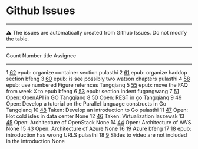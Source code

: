 # Github Issues

---

:warning: The issues are automatically created from Github Issues.
Do not modify the table.

---

<div class="smalltable">

  Count   Number                                                        title                                                                Assignee
  ------- ------------------------------------------------------------- -------------------------------------------------------------------- ------------
  1       [62](https://github.com/cloudmesh-community/book/issues/62)   epub: organize container section                                     pulasthi
  2       [61](https://github.com/cloudmesh-community/book/issues/61)   epub: organize haddop section                                        bfeng
  3       [60](https://github.com/cloudmesh-community/book/issues/60)   epub: is see possibly two watson chapters                            pulasthi
  4       [58](https://github.com/cloudmesh-community/book/issues/58)   epub: use numbered Figure refernces                                  Tangqianq
  5       [55](https://github.com/cloudmesh-community/book/issues/55)   epub: move the FAQ from week X to epub                               bfeng
  6       [53](https://github.com/cloudmesh-community/book/issues/53)   epub: section indent                                                 fugangwang
  7       [51](https://github.com/cloudmesh-community/book/issues/51)   Open: OpenAPI in GO                                                  Tangqianq
  8       [50](https://github.com/cloudmesh-community/book/issues/50)   Open: REST in go                                                     Tangqianq
  9       [49](https://github.com/cloudmesh-community/book/issues/49)   Open: Develop a tutorial on the Parallel language constructs in Go   Tangqianq
  10      [48](https://github.com/cloudmesh-community/book/issues/48)   Taken: Develop an introduction to Go                                 pulasthi
  11      [47](https://github.com/cloudmesh-community/book/issues/47)   Open: Hot cold isles in data center                                  None
  12      [46](https://github.com/cloudmesh-community/book/issues/46)   Taken: Virtualization                                                laszewsk
  13      [45](https://github.com/cloudmesh-community/book/issues/45)   Open: Architecture of OpenStack                                      None
  14      [44](https://github.com/cloudmesh-community/book/issues/44)   Open: Architecture of AWS                                            None
  15      [43](https://github.com/cloudmesh-community/book/issues/43)   Open: Architecture of Azure                                          None
  16      [19](https://github.com/cloudmesh-community/book/issues/19)   Azure                                                                bfeng
  17      [18](https://github.com/cloudmesh-community/book/issues/18)   epub: introduction has wrong URLS                                    pulasthi
  18      [9](https://github.com/cloudmesh-community/book/issues/9)     Slides to video are not included in the introduction                 None

</div>

